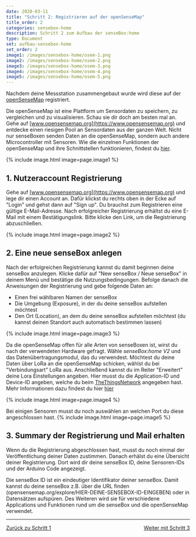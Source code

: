 ```yaml
---
date: 2020-03-11
title: "Schritt 2: Registrieren auf der openSenseMap"
title_order: 2
categories: sensebox-home
description: Schritt 2 zum Aufbau der senseBox:home
type: Document
set: aufbau-sensebox-home
set_order: 2
image1: /images/sensebox-home/osem-1.png
image2: /images/sensebox-home/osem-2.png
image3: /images/sensebox-home/osem-3.png
image4: /images/sensebox-home/osem-4.png
image5: /images/sensebox-home/osem-5.png
---
```


Nachdem deine Messstation zusammengebaut wurde wird diese auf der [openSenseMap](https://opensensemap.org) registriert. 

Die openSenseMap ist eine Plattform um Sensordaten zu speichern, zu vergleichen und zu visualisieren. Schau sie dir doch am besten mal an. Gehe auf [www.opensensemap.org](https://www.opensensemap.org) und entdecke einen riesigen Pool an Sensordaten aus der ganzen Welt. Nicht nur senseBoxen senden Daten an die openSenseMap, sondern auch andere Microcontroller mit Sensoren. Wie die einzelnen Funktionen der openSenseMap und ihre Schnittstellen funktionieren, findest du [hier](https://docs.sensebox.de/opensensemap/).

{% include image.html image=page.image1 %}


## 1. Nutzeraccount Registrierung
Gehe auf [www.opensensemap.org](https://www.opensensemap.org) und lege dir einen Account an. Dafür klickst du rechts oben in der Ecke auf "Login" und gehst dann auf "Sign up". Du brauchst zum Registrieren eine gültige E-Mail-Adresse. Nach erfolgreicher Registrierung erhältst du eine E-Mail mit einem Bestätigungslink. Bitte klicke den Link, um die Registrierung abzuschließen. 


{% include image.html image=page.image2 %}


## 2. Eine neue senseBox anlegen
Nach der erfolgreichen Registrierung kannst du damit beginnen deine senseBox anzulegen. Klicke dafür auf "New senseBox / Neue senseBox" in deinem Menü und bestätige die Nutzungsbedingungen. Befolge danach die Anweisungen der Registrierung und gebe folgende Daten an:

* Einen frei wählbaren Namen der senseBox
* Die Umgebung (Exposure), in der du deine senseBox aufstellen möchtest
* Den Ort (Location), an dem du deine senseBox aufstellen möchtest (du kannst deinen Standort auch automatisch bestimmen lassen)


{% include image.html image=page.image3 %}

Da die openSenseMap offen für alle Arten von senseBoxen ist, wirst du nach der verwendeten Hardware gefragt. Wähle *senseBox:home V2* und das Datenübertragungsmodul, das du verwendest. Möchtest du deine Daten über LoRa an die openSenseMap schicken, wählst du bei "Verbindungsart" LoRa aus. Anschließend kannst du im Reiter "Erweitert" deine Lora Einstellungen angeben. Hier musst du die Application-ID und Device-ID angeben, welche du beim <a href="www.thethingsnetwork.org">TheThingsNetwork</a> angegeben hast. Mehr Informationen dazu findest du hier [hier](/sensebox-home-erweiterungen/home-erweiterung-lora/)

{% include image.html image=page.image4 %}

Bei einigen Sensoren musst du noch auswählen an welchen Port du diese angeschlossen hast. 
{% include image.html image=page.image5 %}


## 3. Summary der Registrierung und Mail erhalten
Wenn du die Registrierung abgeschlossen hast, musst du noch einmal der Veröffentlichung deiner Daten zustimmen. Danach erhälst du eine Übersicht deiner Registrierung. Dort wird dir deine senseBox ID, deine Sensoren-IDs und der Arduino Code angezeigt.  

Die senseBox ID ist ein eindeutiger Identifikator deiner senseBox. Damit kannst du deine senseBox z.B. über die URL finden (opensensemap.org/explore/HIER-DEINE-SENSEBOX-ID-EINGEBEN) oder in Datensätzen aufspüren. Des Weiteren wird sie für verschiedene Applications und Funktionen rund um die senseBox und die openSenseMap verwendet.


<hr>
<a href="/aufbau-sensebox-home/home-schritt-1/" class="button">Zurück zu Schritt 1</a>
<a href="/aufbau-sensebox-home/home-schritt-3/" style="float: right;" class="button">Weiter mit Schritt 3</a>